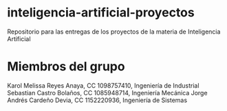 # inteligencia-artificial-proyectos
Repositorio para las entregas de los proyectos de la materia de Inteligencia Artificial

# Miembros del grupo

Karol Melissa Reyes Anaya, CC 1098757410, Ingeniería de Industrial
    Sebastian Castro Bolaños, CC 1085948714, Ingeniería Mecánica
       Jorge Andrés Cardeño Devia, CC 1152220936, Ingeniería de Sistemas
  
